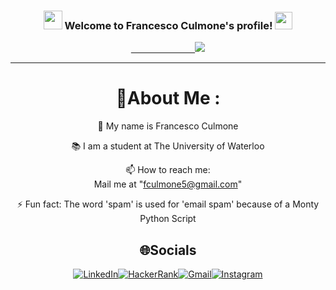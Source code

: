 <h3 align="center">
  <img src="https://camo.githubusercontent.com/5bbf8ca61ef5f92684489ace45ad6f45984fff87a621040c62b1fe31e3005ff9/687474703a2f2f692e696d6775722e636f6d2f436a34724d72532e676966" width="30">
  Welcome to Francesco Culmone's profile!
  <img src="https://media.giphy.com/media/hvRJCLFzcasrR4ia7z/giphy.gif" width="28">
</h3>
<p align="center">
  <a href="https://github.com/fculmone">&nbsp;&nbsp;&nbsp;&nbsp;&nbsp;&nbsp;&nbsp;&nbsp;&nbsp;&nbsp;&nbsp;&nbsp;&nbsp;&nbsp;&nbsp;&nbsp;&nbsp;&nbsp;&nbsp;&nbsp;&nbsp;&nbsp;&nbsp;&nbsp;&nbsp;&nbsp;<img src="https://readme-typing-svg.herokuapp.com/?lines=Hi!+Welcome+to+my+GitHub;I+am+Francesco+Culmone;CS+Student+%40+UWaterloo;Enjoy+my+Projects+%3A)"></a>
</p>

---
<div align="center">
  
# 💫About Me :
🔭 My name is Francesco Culmone
  
  📚 I am a student at The University of Waterloo

  📫 How to reach me:  
  Mail me at "fculmone5@gmail.com"

⚡ Fun fact: The word 'spam' is used for 'email spam' because of a Monty Python Script


## 🌐Socials
 [![LinkedIn](https://img.shields.io/badge/LinkedIn-0077B5?style=for-the-badge&logo=linkedin&logoColor=white)](https://www.linkedin.com/in/francesco-culmone-34562823a/)[![HackerRank](https://img.shields.io/badge/-Hackerrank-2EC866?style=for-the-badge&logo=HackerRank&logoColor=white)](https://www.hackerrank.com/fculmone5)[![Gmail](https://img.shields.io/badge/Gmail-D14836?style=for-the-badge&logo=gmail&logoColor=white)](mailto:fculmone5@gmail.com)[![Instagram](https://img.shields.io/badge/Instagram-E4405F?style=for-the-badge&logo=instagram&logoColor=white)](https://www.instagram.com/francesco.culmone/)

</div>
